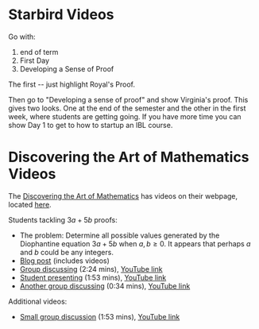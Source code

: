 # Starbird Videos #

Go with:

1. end of term
2. First Day
3. Developing a Sense of Proof

The first -- just highlight Royal's Proof.

Then go to "Developing a sense of proof" and show Virginia's proof.  This gives two looks.  One at the end of the semester and the other in the first week, where students are getting going.  If you have more time you can show Day 1 to get to how to startup an IBL course.

# Discovering the Art of Mathematics Videos #

The [Discovering the Art of Mathematics](http://artofmathematics.org/) has videos on their webpage, located [here](http://artofmathematics.org/media?qt-media_library=1#qt-media_library).

Students tackling $3a+5b$ proofs:

- The problem: Determine all possible values generated by the Diophantine equation $3a+5b$ when $a,b\geq 0$. It appears that perhaps $a$ and $b$ could be any integers.
- [Blog post](http://www.artofmathematics.org/blogs/jfleron/3a5b-proofs) (includes videos)
- [Group discussing](http://www.artofmathematics.org/media/video-401) (2:24 mins), [YouTube link](https://www.youtube.com/watch?v=Q3H4ADPQih4)
- [Student presenting](http://www.artofmathematics.org/media/video-400) (1:53 mins), [YouTube link](https://www.youtube.com/watch?v=ZyJIl8fv3mY)
- [Another group discussing](http://www.artofmathematics.org/media/video-402) (0:34 mins), [YouTube link](https://www.youtube.com/watch?v=AOGKg8EXVlU)

Additional videos:

- [Small group discussion](http://www.artofmathematics.org/media/video-362) (1:53 mins), [YouTube link](https://www.youtube.com/watch?v=5Pto72ni3Kk)
